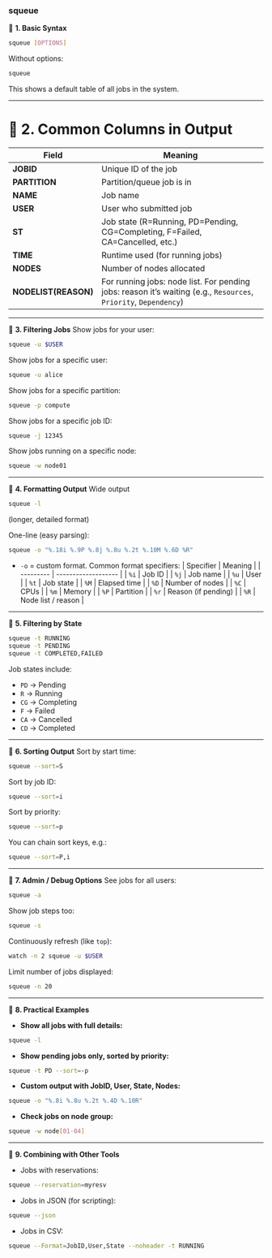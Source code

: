 ### squeue
🔹 **1. Basic Syntax**
```bash
squeue [OPTIONS]
```

Without options:
```bash
squeue
```
This shows a default table of all jobs in the system.

---

# 🔹 **2. Common Columns in Output**

| Field                | Meaning                                                                                                          |
| -------------------- | ---------------------------------------------------------------------------------------------------------------- |
| **JOBID**            | Unique ID of the job                                                                                             |
| **PARTITION**        | Partition/queue job is in                                                                                        |
| **NAME**             | Job name                                                                                                         |
| **USER**             | User who submitted job                                                                                           |
| **ST**               | Job state (R=Running, PD=Pending, CG=Completing, F=Failed, CA=Cancelled, etc.)                                   |
| **TIME**             | Runtime used (for running jobs)                                                                                  |
| **NODES**            | Number of nodes allocated                                                                                        |
| **NODELIST(REASON)** | For running jobs: node list. For pending jobs: reason it’s waiting (e.g., `Resources`, `Priority`, `Dependency`) |

---
🔹 **3. Filtering Jobs**
Show jobs for your user:
```bash
squeue -u $USER
```

Show jobs for a specific user:
```bash
squeue -u alice
```

Show jobs for a specific partition:
```bash
squeue -p compute
```

Show jobs for a specific job ID:
```bash
squeue -j 12345
```

Show jobs running on a specific node:
```bash
squeue -w node01
```

---

🔹 **4. Formatting Output**
Wide output
```bash
squeue -l
```
(longer, detailed format)

One-line (easy parsing):
```bash
squeue -o "%.18i %.9P %.8j %.8u %.2t %.10M %.6D %R"
```

* `-o` = custom format.
Common format specifiers:
| Specifier | Meaning             |
| --------- | ------------------- |
| `%i`      | Job ID              |
| `%j`      | Job name            |
| `%u`      | User                |
| `%t`      | Job state           |
| `%M`      | Elapsed time        |
| `%D`      | Number of nodes     |
| `%C`      | CPUs                |
| `%m`      | Memory              |
| `%P`      | Partition           |
| `%r`      | Reason (if pending) |
| `%R`      | Node list / reason  |

---

🔹 **5. Filtering by State**
```bash
squeue -t RUNNING
squeue -t PENDING
squeue -t COMPLETED,FAILED
```

Job states include:
* `PD` → Pending
* `R` → Running
* `CG` → Completing
* `F` → Failed
* `CA` → Cancelled
* `CD` → Completed

---

🔹 **6. Sorting Output**
Sort by start time:
```bash
squeue --sort=S
```

Sort by job ID:
```bash
squeue --sort=i
```

Sort by priority:
```bash
squeue --sort=p
```

You can chain sort keys, e.g.:
```bash
squeue --sort=P,i
```
---

🔹 **7. Admin / Debug Options**
See jobs for all users:
```bash
squeue -a
```

Show job steps too:
```bash
squeue -s
```

 Continuously refresh (like `top`):
```bash
watch -n 2 squeue -u $USER
```

Limit number of jobs displayed:
```bash
squeue -n 20
```
---

🔹 **8. Practical Examples**

* **Show all jobs with full details:**
```bash
squeue -l
```

* **Show pending jobs only, sorted by priority:**
```bash
squeue -t PD --sort=-p
```

* **Custom output with JobID, User, State, Nodes:**
```bash
squeue -o "%.8i %.8u %.2t %.4D %.10R"
```

* **Check jobs on node group:**
```bash
squeue -w node[01-04]
```

---

🔹 **9. Combining with Other Tools**
* Jobs with reservations:
```bash
squeue --reservation=myresv
```

* Jobs in JSON (for scripting):
```bash
squeue --json
```

* Jobs in CSV:
```bash
squeue --Format=JobID,User,State --noheader -t RUNNING
```